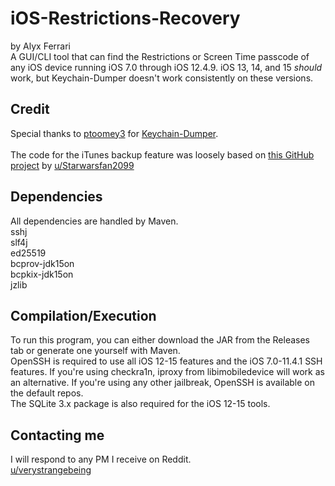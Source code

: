 # iOS-Restrictions-Recovery

by Alyx Ferrari<br/>
A GUI/CLI tool that can find the Restrictions or Screen Time passcode of any iOS device running iOS 7.0 through iOS 12.4.9. iOS 13, 14, and 15 *should* work, but Keychain-Dumper doesn't work consistently on these versions.

## Credit

Special thanks to [ptoomey3](https://github.com/ptoomey3/) for [Keychain-Dumper](https://github.com/ptoomey3/Keychain-Dumper/).<br/><br/>
The code for the iTunes backup feature was loosely based on [this GitHub project](https://github.com/Starwarsfan2099/iOS-Restriction-Key-Cracker) by [u/Starwarsfan2099](https://reddit.com/user/Starwarsfan2099)

## Dependencies

All dependencies are handled by Maven.<br/>
sshj<br/>
slf4j<br/>
ed25519<br/>
bcprov-jdk15on<br/>
bcpkix-jdk15on<br/>
jzlib

## Compilation/Execution

To run this program, you can either download the JAR from the Releases tab or generate one yourself with Maven.<br/>
OpenSSH is required to use all iOS 12-15 features and the iOS 7.0-11.4.1 SSH features. If you're using checkra1n, iproxy from libimobiledevice will work as an alternative. If you're using any other jailbreak, OpenSSH is available on the default repos.<br/>
The SQLite 3.x package is also required for the iOS 12-15 tools.

## Contacting me

I will respond to any PM I receive on Reddit.<br/>
[u/verystrangebeing](https://reddit.com/user/verystrangebeing/)
